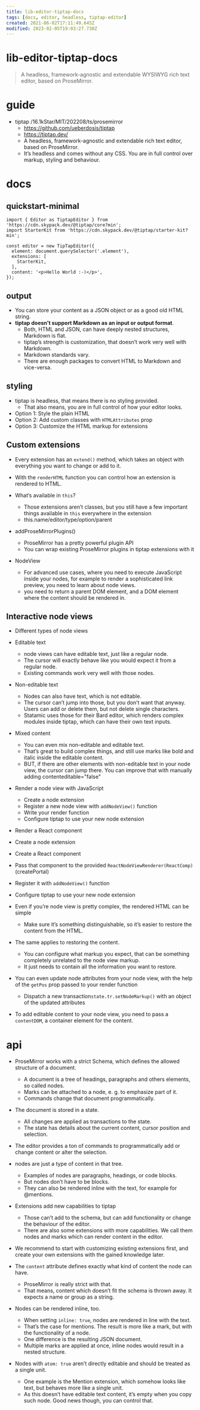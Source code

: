 ```yaml
---
title: lib-editor-tiptap-docs
tags: [docs, editor, headless, tiptap-editor]
created: 2021-06-02T17:11:49.645Z
modified: 2023-02-05T19:03:27.730Z
---
```


# lib-editor-tiptap-docs

> A headless, framework-agnostic and extendable WYSIWYG rich text editor, based on ProseMirror.

# guide
- tiptap /16.1kStar/MIT/202208/ts/prosemirror
  - https://github.com/ueberdosis/tiptap
  - https://tiptap.dev/
  - A headless, framework-agnostic and extendable rich text editor, based on ProseMirror.
  - It’s headless and comes without any CSS. You are in full control over markup, styling and behaviour.
# docs

## quickstart-minimal

```JS
import { Editor as TiptapEditor } from 'https://cdn.skypack.dev/@tiptap/core?min';
import StarterKit from 'https://cdn.skypack.dev/@tiptap/starter-kit?min';

const editor = new TipTapEditor({
  element: document.querySelector('.element'),
  extensions: [
    StarterKit,
  ],
  content: '<p>Hello World :-)</p>',
});
```

## output

- You can store your content as a JSON object or as a good old HTML string.
- **tiptap doesn’t support Markdown as an input or output format**. 
  - Both, HTML and JSON, can have deeply nested structures, Markdown is flat.
  - tiptap’s strength is customization, that doesn’t work very well with Markdown.
  - Markdown standards vary.
  - There are enough packages to convert HTML to Markdown and vice-versa.

## styling

- tiptap is headless, that means there is no styling provided. 
  - That also means, you are in full control of how your editor looks. 
- Option 1: Style the plain HTML
- Option 2: Add custom classes with `HTMLAttributes` prop
- Option 3: Customize the HTML markup for extensions

## Custom extensions

- Every extension has an `extend()` method, which takes an object with everything you want to change or add to it.
- With the `renderHTML` function you can control how an extension is rendered to HTML.

- What’s available in `this`?
  - Those extensions aren’t classes, but you still have a few important things available in `this` everywhere in the extension
  - this.name/editor/type/option/parent

- addProseMirrorPlugins()
  - ProseMirror has a pretty powerful plugin API
  - You can wrap existing ProseMirror plugins in tiptap extensions with it

- NodeView
  - For advanced use cases, where you need to execute JavaScript inside your nodes, for example to render a sophisticated link preview, you need to learn about node views.
  - you need to return a parent DOM element, and a DOM element where the content should be rendered in. 

## Interactive node views

- Different types of node views
- Editable text
  - node views can have editable text, just like a regular node. 
  - The cursor will exactly behave like you would expect it from a regular node. 
  - Existing commands work very well with those nodes.
- Non-editable text
  - Nodes can also have text, which is not editable. 
  - The cursor can’t jump into those, but you don’t want that anyway. Users can add or delete them, but not delete single characters.
  - Statamic uses those for their Bard editor, which renders complex modules inside tiptap, which can have their own text inputs.
- Mixed content
  - You can even mix non-editable and editable text. 
  - That’s great to build complex things, and still use marks like bold and italic inside the editable content.
  - BUT, if there are other elements with non-editable text in your node view, the cursor can jump there. You can improve that with manually adding contenteditable="false" 

- Render a node view with JavaScript
  - Create a node extension
  - Register a new node view with `addNodeView()` function
  - Write your render function
  - Configure tiptap to use your new node extension

- Render a React component
- Create a node extension
- Create a React component
- Pass that component to the provided `ReactNodeViewRenderer(ReactComp)` (createPortal)
- Register it with `addNodeView()` function
- Configure tiptap to use your new node extension

- Even if you’re node view is pretty complex, the rendered HTML can be simple
  - Make sure it’s something distinguishable, so it’s easier to restore the content from the HTML. 
- The same applies to restoring the content. 
  - You can configure what markup you expect, that can be something completely unrelated to the node view markup. 
  - It just needs to contain all the information you want to restore.

- You can even update node attributes from your node view, with the help of the `getPos` prop passed to your render function
  - Dispatch a new transaction`state.tr.setNodeMarkup()` with an object of the updated attributes
- To add editable content to your node view, you need to pass a `contentDOM`, a container element for the content.
# api
- ProseMirror works with a strict Schema, which defines the allowed structure of a document. 
  - A document is a tree of headings, paragraphs and others elements, so called nodes. 
  - Marks can be attached to a node, e. g. to emphasize part of it. 
  - Commands change that document programmatically.

- The document is stored in a state. 
  - All changes are applied as transactions to the state. 
  - The state has details about the current content, cursor position and selection. 

- The editor provides a ton of commands to programmatically add or change content or alter the selection.

- nodes are just a type of content in that tree. 
  - Examples of nodes are paragraphs, headings, or code blocks. 
  - But nodes don’t have to be blocks. 
  - They can also be rendered inline with the text, for example for @mentions.

- Extensions add new capabilities to tiptap
  - Those can’t add to the schema, but can add functionality or change the behaviour of the editor.
  - There are also some extensions with more capabilities. We call them nodes and marks which can render content in the editor.
- We recommend to start with customizing existing extensions first, and create your own extensions with the gained knowledge later.

- The `content` attribute defines exactly what kind of content the node can have. 
  - ProseMirror is really strict with that. 
  - That means, content which doesn’t fit the schema is thrown away. It expects a name or group as a string. 

- Nodes can be rendered inline, too. 
  - When setting `inline: true`, nodes are rendered in line with the text. 
  - That’s the case for mentions. The result is more like a mark, but with the functionality of a node. 
  - One difference is the resulting JSON document. 
  - Multiple marks are applied at once, inline nodes would result in a nested structure.

- Nodes with `atom: true` aren’t directly editable and should be treated as a single unit.
  - One example is the Mention extension, which somehow looks like text, but behaves more like a single unit. 
  - As this doesn’t have editable text content, it’s empty when you copy such node. Good news though, you can control that. 
